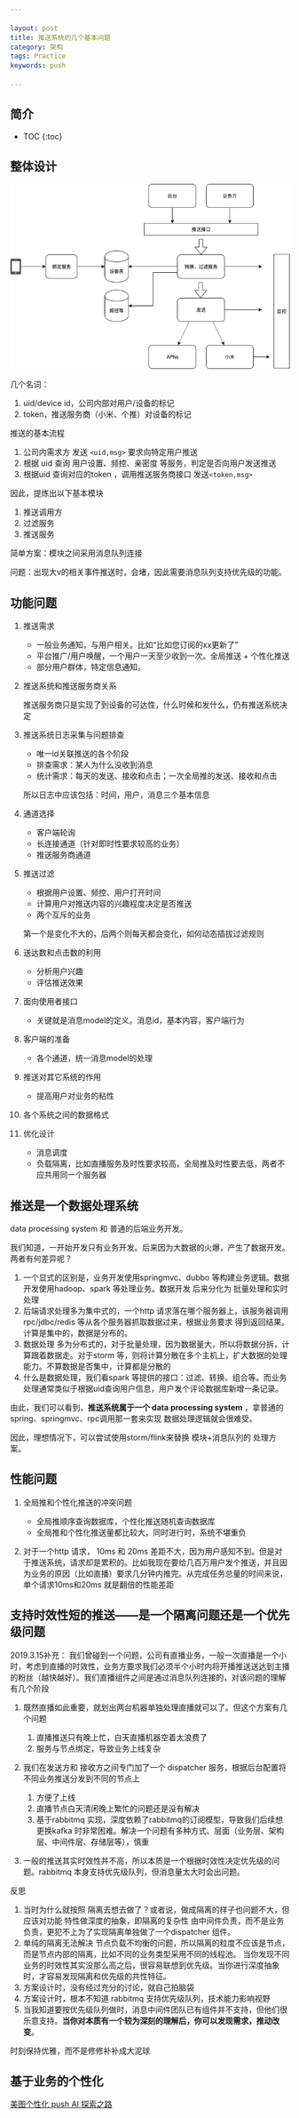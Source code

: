```yaml
---

layout: post
title: 推送系统的几个基本问题
category: 架构
tags: Practice
keywords: push

---
```


## 简介

* TOC
{:toc}




	
## 整体设计

![](/public/upload/practice/push_overview.png)

几个名词：

1. uid/device id，公司内部对用户/设备的标记
2. token，推送服务商（小米、个推）对设备的标记

推送的基本流程

1. 公司内需求方 发送 `<uid,msg>` 要求向特定用户推送
2. 根据 uid 查询 用户设置、频控、亲密度 等服务，判定是否向用户发送推送
3. 根据uid 查询对应的token ，调用推送服务商接口 发送`<token,msg>` 

因此，提炼出以下基本模块

1. 推送调用方
2. 过滤服务
3. 推送服务

简单方案：模块之间采用消息队列连接

问题：出现大v的相关事件推送时，会堵，因此需要消息队列支持优先级的功能。

## 功能问题

1. 推送需求

	* 一般业务通知，与用户相关。比如“比如您订阅的xx更新了”
	* 平台推广/用户唤醒，一个用户一天至少收到一次。全局推送 + 个性化推送
	* 部分用户群体，特定信息通知。

1. 推送系统和推送服务商关系
	
	推送服务商只是实现了到设备的可达性，什么时候和发什么，仍有推送系统决定

2. 推送系统日志采集与问题排查

	* 唯一id关联推送的各个阶段
	* 排查需求：某人为什么没收到消息
    * 统计需求：每天的发送、接收和点击；一次全局推的发送、接收和点击

	所以日志中应该包括：时间，用户，消息三个基本信息
	
3. 通道选择
	
	* 客户端轮询
	* 长连接通道（针对即时性要求较高的业务）
	* 推送服务商通道

4. 推送过滤

	* 根据用户设置、频控、用户打开时间
	* 计算用户对推送内容的兴趣程度决定是否推送
	* 两个互斥的业务

	第一个是变化不大的，后两个则每天都会变化，如何动态插拔过滤规则
	
5. 送达数和点击数的利用

	* 分析用户兴趣
	* 评估推送效果

6. 面向使用者接口

	* 关键就是消息model的定义。消息id，基本内容，客户端行为

7. 客户端的准备

	* 各个通道，统一消息model的处理

8. 推送对其它系统的作用

	* 提高用户对业务的粘性

9. 各个系统之间的数据格式
10. 优化设计

	* 消息调度
	* 负载隔离，比如直播服务及时性要求较高，全局推及时性要去低，两者不应共用同一个服务器

## 推送是一个数据处理系统

data processing system 和 普通的后端业务开发。 

我们知道，一开始开发只有业务开发。后来因为大数据的火爆，产生了数据开发。两者有何差异呢？

1. 一个显式的区别是，业务开发使用springmvc、dubbo 等构建业务逻辑。数据开发使用hadoop、spark 等处理业务。数据开发 后来分化为 批量处理和实时处理
2. 后端请求处理多为集中式的，一个http 请求落在哪个服务器上，该服务器调用rpc/jdbc/redis 等从各个服务器抓取数据过来，根据业务要求 得到返回结果。计算是集中的，数据是分布的。
3. 数据处理 多为分布式的，对于批量处理，因为数据量大，所以将数据分拆，计算跟着数据走。对于storm 等，则将计算分散在多个主机上，扩大数据的处理能力。不算数据是否集中，计算都是分散的
4. 什么是数据处理，我们看spark 等提供的接口：过滤、转换、组合等。而业务处理通常类似于根据uid查询用户信息，用户发个评论数据库新增一条记录。

由此，我们可以看到，**推送系统属于一个 data processing system** ，拿普通的spring、springmvc、rpc调用那一套来实现 数据处理逻辑就会很难受。

因此，理想情况下，可以尝试使用storm/flink来替换 模块+消息队列的 处理方案。

## 性能问题

1. 全局推和个性化推送的冲突问题

	* 全局推顺序查询数据库，个性化推送随机查询数据库
	* 全局推和个性化推送量都比较大，同时进行时，系统不堪重负

2.  对于一个http 请求， 10ms 和 20ms 差距不大，因为用户感知不到。但是对于推送系统，请求却是累积的。比如我现在要给几百万用户发个推送，并且因为业务的原因（比如直播）要求几分钟内推完。从完成任务总量的时间来说，单个请求10ms和20ms 就是翻倍的性能差距

## 支持时效性短的推送——是一个隔离问题还是一个优先级问题

2019.3.15补充： 我们曾碰到一个问题，公司有直播业务，一般一次直播是一个小时，考虑到直播的时效性，业务方要求我们必须半个小时内将开播推送送达到主播的粉丝（越快越好）。我们直播组件之间是通过消息队列连接的，对该问题的理解有几个阶段

1. 既然直播如此重要，就划出两台机器单独处理直播就可以了。但这个方案有几个问题

	1. 直播推送只有晚上忙，白天直播机器空着太浪费了
	2. 服务与节点绑定，导致业务上线复杂
2. 我们在发送方和 接收方之间专门加了一个 dispatcher 服务，根据后台配置将不同业务推送分发到不同的节点上

	1. 方便了上线
	2. 直播节点白天清闲晚上繁忙的问题还是没有解决
	3. 基于rabbitmq 实现，深度依赖了rabbitmq的订阅模型，导致我们后续想更换kafka 时非常困难。解决一个问题有多种方式、层面（业务层、架构层、中间件层、存储层等），慎重
3. 一般的推送其实时效性并不高，所以本质是一个根据时效性决定优先级的问题。rabbitmq 本身支持优先级队列，但消息量太大时会出问题。

反思

1. 当时为什么就按照 隔离去想去做了？或者说，做成隔离的样子也问题不大，但应该对功能 特性做深度的抽象，即隔离的复杂性 由中间件负责，而不是业务负责，更犯不上为了实现隔离单独做了一个dispatcher 组件。
2. 单纯的隔离无法解决 节点负载不均衡的问题，所以隔离的粒度不应该是节点，而是节点内部的隔离，比如不同的业务类型采用不同的线程池。 当你发现不同业务的时效性其实没那么高之后，很容易联想到优先级。当你进行深度抽象时，才容易发现隔离和优先级的共性特征。
3. 方案设计时，没有经过充分的讨论，就自己拍脑袋
4. 方案设计时，根本不知道 rabbitmq 支持优先级队列，技术能力影响视野
5. 当我知道要按优先级队列做时，消息中间件团队已有组件并不支持，但他们很乐意支持。**当你对本质有一个较为深刻的理解后，你可以发现需求，推动改变**。

时刻保持优雅，而不是修修补补成大泥球

## 基于业务的个性化

[美图个性化 push AI 探索之路](https://mp.weixin.qq.com/s/w6GK-Rqn7FlUXmzk3QKRyw)










